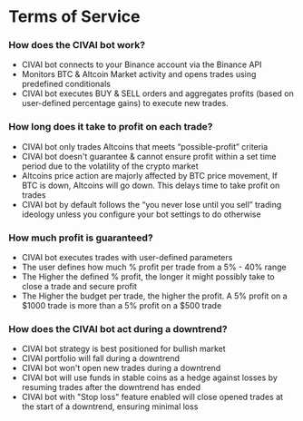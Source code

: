# Terms of Service



### How does the CIVAI bot work?

* CIVAI bot connects to your Binance account via the Binance API
* Monitors BTC & Altcoin Market activity and opens trades using predefined conditionals
* CIVAI bot executes BUY & SELL orders and aggregates profits (based on user-defined percentage gains) to execute new trades.



###  How long does it take to profit on each trade?

* CIVAI bot only trades Altcoins that meets “possible-profit” criteria
* CIVAI bot doesn't guarantee & cannot ensure profit within a set time period due to the volatility of the crypto market
* Altcoins price action are majorly affected by BTC price movement, If BTC is down, Altcoins will go down. This delays time to take profit on trades
* CIVAI bot by default follows the “you never lose until you sell” trading ideology unless you configure your bot settings to do otherwise


###  How much profit is guaranteed?
* CIVAI bot executes trades with user-defined parameters
* The user defines how much % profit per trade from a 5% - 40% range
* The Higher the defined % profit, the longer it might possibly take to close a trade and secure profit
* The Higher the budget per trade, the higher the profit. A 5% profit on a $1000 trade is more than a 5% profit on a $500 trade

### How does the CIVAI bot act during a downtrend?

* CIVAI bot strategy is best positioned for bullish market
* CIVAI portfolio will fall during a downtrend
* CIVAI bot won't open new trades during a downtrend
* CIVAI bot will use funds in stable coins as a hedge against losses by resuming trades after the downtrend has ended
* CIVAI bot with "Stop loss" feature enabled will close opened trades at the start of a downtrend, ensuring minimal loss
